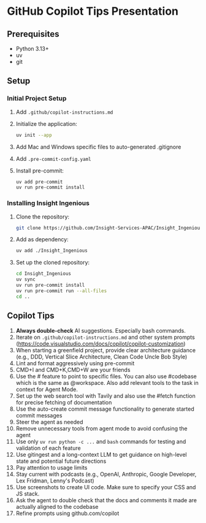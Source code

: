 # GitHub Copilot Tips Presentation

## Prerequisites

- Python 3.13+
- uv
- git

## Setup

### Initial Project Setup

1. Add `.github/copilot-instructions.md`

2. Initialize the application:
   ```bash
   uv init --app
   ```

3. Add Mac and Windows specific files to auto-generated .gitignore

4. Add `.pre-commit-config.yaml`

5. Install pre-commit:
   ```bash
   uv add pre-commit
   uv run pre-commit install
   ```

### Installing Insight Ingenious

1. Clone the repository:
   ```bash
   git clone https://github.com/Insight-Services-APAC/Insight_Ingenious.git
   ```

2. Add as dependency:
   ```bash
   uv add ./Insight_Ingenious
   ```

3. Set up the cloned repository:
   ```bash
   cd Insight_Ingenious
   uv sync
   uv run pre-commit install
   uv run pre-commit run --all-files
   cd ..
   ```

## Copilot Tips

1. **Always double-check** AI suggestions. Especially bash commands.
2. Iterate on `.github/copilot-instructions.md` and other system prompts (https://code.visualstudio.com/docs/copilot/copilot-customization)
3. When starting a greenfield project, provide clear architecture guidance (e.g., DDD, Vertical Slice Architecture, Clean Code Uncle Bob Style)
4. Lint and format aggressively using pre-commit
5. CMD+I and CMD+K,CMD+W are your friends
6. Use the # feature to point to specific files. You can also use #codebase which is the same as @workspace. Also add relevant tools to the task in context for Agent Mode.
7. Set up the web search tool with Tavily and also use the #fetch function for precise fetching of documentation
8. Use the auto-create commit message functionality to generate started commit messages
9. Steer the agent as needed
10. Remove unnecessary tools from agent mode to avoid confusing the agent
11. Use only `uv run python -c ...` and `bash` commands for testing and validation of each feature
12. Use gitingest and a long-context LLM to get guidance on high-level state and potential future directions
13. Pay attention to usage limits
14. Stay current with podcasts (e.g., OpenAI, Anthropic, Google Developer, Lex Fridman, Lenny's Podcast)
15. Use screenshots to create UI code. Make sure to specify your CSS and JS stack.
16. Ask the agent to double check that the docs and comments it made are actually aligned to the codebase
17. Refine prompts using github.com/copilot

